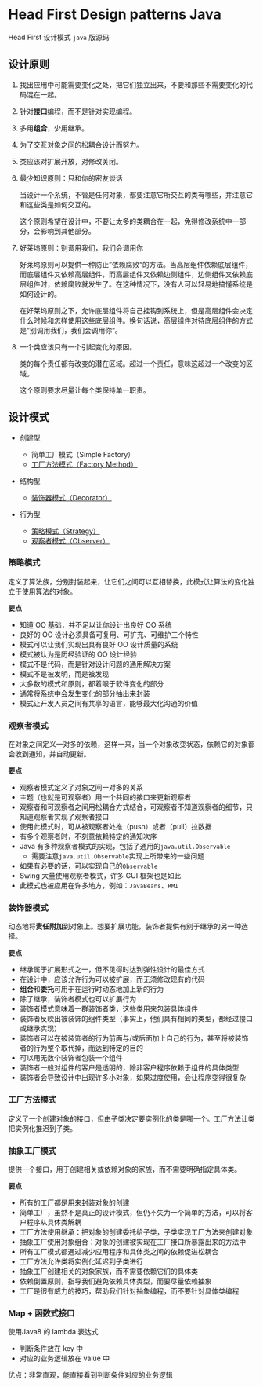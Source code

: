 # Head First Design patterns Java

Head First 设计模式 `java` 版源码

## 设计原则

1. 找出应用中可能需要变化之处，把它们独立出来，不要和那些不需要变化的代码混在一起。

2. 针对**接口**编程，而不是针对实现编程。

3. 多用**组合**，少用继承。

4. 为了交互对象之间的松耦合设计而努力。

5. 类应该对扩展开放，对修改关闭。

6. 最少知识原则：只和你的密友谈话

   当设计一个系统，不管是任何对象，都要注意它所交互的类有哪些，并注意它和这些类是如何交互的。

   这个原则希望在设计中，不要让太多的类耦合在一起，免得修改系统中一部分，会影响到其他部分。

7. 好莱坞原则：别调用我们，我们会调用你

   好莱坞原则可以提供一种防止”依赖腐败“的方法。当高层组件依赖底层组件，而底层组件又依赖高层组件，而高层组件又依赖边侧组件，边侧组件又依赖底层组件时，依赖腐败就发生了。在这种情况下，没有人可以轻易地搞懂系统是如何设计的。

   在好莱坞原则之下，允许底层组件将自己挂钩到系统上，但是高层组件会决定什么时候和怎样使用这些底层组件。换句话说，高层组件对待底层组件的方式是”别调用我们，我们会调用你“。

8. 一个类应该只有一个引起变化的原因。

   类的每个责任都有改变的潜在区域。超过一个责任，意味这超过一个改变的区域。

   这个原则要求尽量让每个类保持单一职责。

## 设计模式

- 创建型

    - 简单工厂模式（Simple Factory）
    - [工厂方法模式（Factory Method）](#factory-method)


- 结构型

    - [装饰器模式（Decorator）](#decorator)


- 行为型

    - [策略模式（Strategy）](#strategy)
    - [观察者模式（Observer）](#observer)

<h3 id="strategy"> 策略模式</h3>

定义了算法族，分别封装起来，让它们之间可以互相替换，此模式让算法的变化独立于使用算法的对象。

**要点**

- 知道 OO 基础，并不足以让你设计出良好 OO 系统
- 良好的 OO 设计必须具备可复用、可扩充、可维护三个特性
- 模式可以让我们实现出具有良好 OO 设计质量的系统
- 模式被认为是历经验证的 OO 设计经验
- 模式不是代码，而是针对设计问题的通用解决方案
- 模式不是被发明，而是被发现
- 大多数的模式和原则，都着眼于软件变化的部分
- 通常将系统中会发生变化的部分抽出来封装
- 模式让开发人员之间有共享的语言，能够最大化沟通的价值

<h3 id="observer">观察者模式</h3>

在对象之间定义一对多的依赖，这样一来，当一个对象改变状态，依赖它的对象都会收到通知，并自动更新。

**要点**

- 观察者模式定义了对象之间一对多的关系
- 主题（也就是可观察者）用一个共同的接口来更新观察者
- 观察者和可观察者之间用松耦合方式结合，可观察者不知道观察者的细节，只知道观察者实现了观察者接口
- 使用此模式时，可从被观察者处推（push）或者（pull）拉数据
- 有多个观察者时，不刻意依赖特定的通知次序
- Java 有多种观察者模式的实现，包括了通用的`java.util.Observable`
    - 需要注意`java.util.Observable`实现上所带来的一些问题
- 如果有必要的话，可以实现自己的`Observable`
- Swing 大量使用观察者模式，许多 GUI 框架也是如此
- 此模式也被应用在许多地方，例如：`JavaBeans`、`RMI`

<h3 id="decorator">装饰器模式</h3>

动态地将**责任附加**到对象上。想要扩展功能，装饰者提供有别于继承的另一种选择。

**要点**

- 继承属于扩展形式之一，但不见得时达到弹性设计的最佳方式
- 在设计中，应该允许行为可以被扩展，而无须修改现有的代码
- **组合**和**委托**可用于在运行时动态地加上新的行为
- 除了继承，装饰者模式也可以扩展行为
- 装饰者模式意味着一群装饰者类，这些类用来包装具体组件
- 装饰者反映出被装饰的组件类型（事实上，他们具有相同的类型，都经过接口或继承实现）
- 装饰者可以在被装饰者的行为前面与/或后面加上自己的行为，甚至将被装饰者的行为整个取代掉，而达到特定的目的
- 可以用无数个装饰者包装一个组件
- 装饰者一般对组件的客户是透明的，除非客户程序依赖于组件的具体类型
- 装饰者会导致设计中出现许多小对象，如果过度使用，会让程序变得很复杂

<h3 id="factory-method">工厂方法模式</h3>

定义了一个创建对象的接口，但由子类决定要实例化的类是哪一个。工厂方法让类把实例化推迟到子类。

<h3 id="abstract-factory">抽象工厂模式</h3>

提供一个接口，用于创建相关或依赖对象的家族，而不需要明确指定具体类。

**要点**

- 所有的工厂都是用来封装对象的创建
- 简单工厂，虽然不是真正的设计模式，但仍不失为一个简单的方法，可以将客户程序从具体类解耦
- 工厂方法使用继承：把对象的创建委托给子类，子类实现工厂方法来创建对象
- 抽象工厂使用对象组合：对象的创建被实现在工厂接口所暴露出来的方法中
- 所有工厂模式都通过减少应用程序和具体类之间的依赖促进松耦合
- 工厂方法允许类将实例化延迟到子类进行
- 抽象工厂创建相关的对象家族，而不需要依赖它们的具体类
- 依赖倒置原则，指导我们避免依赖具体类型，而要尽量依赖抽象
- 工厂是很有威力的技巧，帮助我们针对抽象编程，而不要针对具体类编程

### Map + 函数式接口

使用Java8 的 lambda 表达式

- 判断条件放在 key 中
- 对应的业务逻辑放在 value 中

优点：非常直观，能直接看到判断条件对应的业务逻辑